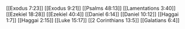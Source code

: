 [[Exodus 7:23]]
[[Exodus 9:21]]
[[Psalms 48:13]]
[[Lamentations 3:40]]
[[Ezekiel 18:28]]
[[Ezekiel 40:4]]
[[Daniel 6:14]]
[[Daniel 10:12]]
[[Haggai 1:7]]
[[Haggai 2:15]]
[[Luke 15:17]]
[[2 Corinthians 13:5]]
[[Galatians 6:4]]
